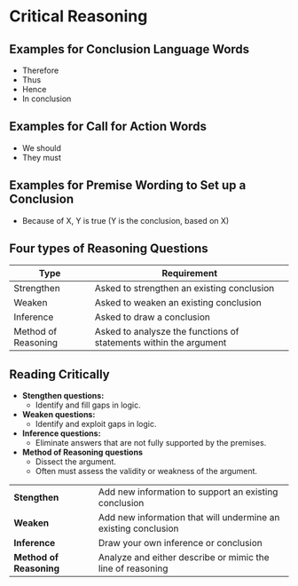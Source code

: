 # Critical Reasoning

## Examples for Conclusion Language Words

- Therefore
- Thus 
- Hence
- In conclusion

## Examples for Call for Action Words

- We should 
- They must 

## Examples for Premise Wording to Set up a Conclusion

- Because of X, Y is true (Y is the conclusion, based on X)

## Four types of Reasoning Questions

| Type                | Requirement                                                       |
| ------------------- | ----------------------------------------------------------------- |
| Strengthen          | Asked to strengthen an existing conclusion                        |
| Weaken              | Asked to weaken an existing conclusion                            |
| Inference           | Asked to draw a conclusion                                        |
| Method of Reasoning | Asked to analysze the functions of statements within the argument |

## Reading Critically

- **Stengthen questions:**
  - Identify and fill gaps in logic.
- **Weaken questions:** 
  - Identify and exploit gaps in logic.
- **Inference questions:**
  - Eliminate answers that are not fully supported by the premises.
- **Method of Reasoning questions**
  - Dissect the argument.
  - Often must assess the validity or weakness of the argument. 

|                         |                                                                |
| ----------------------- | -------------------------------------------------------------- |
| **Stengthen**           | Add new information to support an existing conclusion          |
| **Weaken**              | Add new information that will undermine an existing conclusion |
| **Inference**           | Draw your own inference or conclusion                          |
| **Method of Reasoning** | Analyze and either describe or mimic the line of reasoning     |

